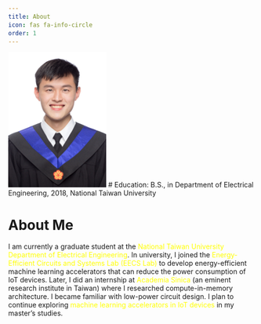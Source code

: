 ```yaml
---
title: About
icon: fas fa-info-circle
order: 1
---
```


<!-- ![About me picture](pic/學士照兩吋.jpg) -->
<img src="pic/學士照兩吋.jpg" alt="drawing" width="200"/>
# Education:
B.S.,  in Department of Electrical Engineering, 2018, National Taiwan University

# About Me

I am currently a graduate student at the <font color="yellow">National Taiwan University Department of Electrical Engineering</font>. In university, I joined the <font color="yellow">Energy-Efficient Circuits and Systems Lab (EECS Lab)</font> to develop energy-efficient machine learning accelerators that can reduce the power consumption of IoT devices. Later, I did an internship at <font color="yellow">Academia Sinica</font> (an eminent research institute in Taiwan) where I researched compute-in-memory architecture. I became familiar with low-power circuit design. I plan to continue exploring <font color="yellow">machine learning accelerators in IoT devices</font> in my master’s studies.

